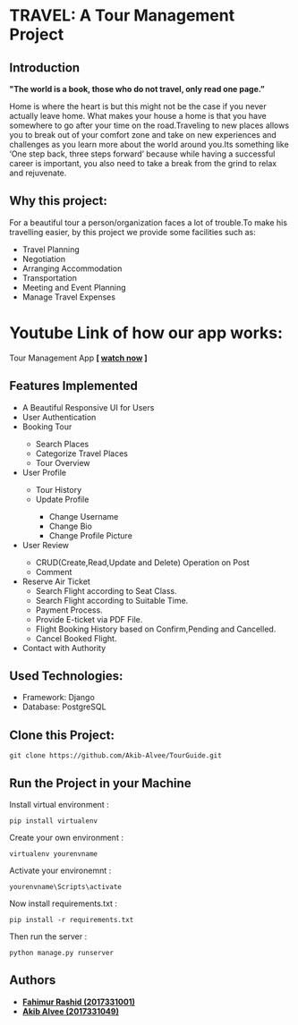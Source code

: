 
# TRAVEL: A Tour Management Project

## Introduction
<b>"The world is a book, those who do not travel, only read one page.”</b>  



 Home is where the heart is but this might not be the case if you never actually leave home. What makes your house a home is that you have somewhere to go after your time on the road.Traveling to new places allows you to break out of your comfort zone and take on new experiences and challenges as you learn more about the world around you.Its something like ‘One step back, three steps forward’ because while having a successful career is important, you also need to take a break from the grind to relax and rejuvenate.

## Why this project:
For a beautiful tour a person/organization faces a lot of trouble.To make his travelling easier, by this project  we provide some facilities such as:
<ul>
<li>Travel Planning</li>
<li>Negotiation</li>
<li>Arranging Accommodation</li>
<li>Transportation</li>
<li>Meeting and Event Planning</li>
<li>Manage Travel Expenses</li>
</ul>

# Youtube Link of how our app works:
Tour Management App <b>[ [watch now](https://youtu.be/0uX4cQpkpTg) ] </b>

## Features Implemented
<ul>
<li>A Beautiful Responsive UI for Users</li>
<li>User Authentication</li>
<li>Booking Tour</li>
<ul>
<li>Search Places</li>
<li>Categorize Travel Places</li>
<li>Tour Overview</li>
</ul>
<li>User Profile</li>
<ul>
<li>Tour History</li>
<li>Update Profile</li>
<ul>
<li>Change Username</li>
<li>Change Bio</li>
<li>Change Profile Picture</li>
</ul>
</ul>
<li>User Review</li>
<ul>
<li>CRUD(Create,Read,Update and Delete) Operation on Post
</li>
<li>Comment</li>
</ul>
<li>Reserve Air Ticket
<ul>
<li>Search Flight according to Seat Class.</li>
<li>Search Flight according to Suitable Time.</li>
<li>Payment Process. </li>
<li>Provide E-ticket via PDF File. </li>
<li>Flight Booking History based on Confirm,Pending and Cancelled.</li>
<li>Cancel Booked Flight.</li>
</ul>
<li>Contact with Authority</li>
</ul>

## Used Technologies:
<ul>
<li>Framework: Django</li>
<li>Database: PostgreSQL</li>
</ul>

## Clone this Project:
```
git clone https://github.com/Akib-Alvee/TourGuide.git
```

## Run the Project in your Machine

Install virtual environment :
```
pip install virtualenv
```
Create your own environment :
```
virtualenv yourenvname
```
Activate your environemnt :
```
yourenvname\Scripts\activate
```
Now install requirements.txt :
```
pip install -r requirements.txt
```
Then run the server :
```
python manage.py runserver
```





## Authors
- <b>[Fahimur Rashid (2017331001)](https://github.com/fahim-01)</b>
- <b>[Akib Alvee (2017331049)](https://github.com/Akib-Alvee)</b>

